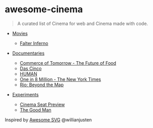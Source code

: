 # awesome-cinema
> A curated list of Cinema for web and Cinema made with code.

- [Movies](#Movies)
  - [Falter Inferno](http://falter.madebywild.com/#en)

- [Documentaries](#Documentaries)
  - [Commerce of Tomorrow -  The Future of Food](http://commerceoftomorrow.com/food)
  - [Das Cinco](http://dascinco.gustavoteodoro.com/)
  - [HUMAN](https://humanthemovie.withgoogle.com/)
  - [One in 8 Million - The New York Times](http://www.nytimes.com/packages/html/nyregion/1-in-8-million/)
  - [Rio: Beyond the Map](https://beyondthemap.withgoogle.com/)

- [Experiments](#Experiments)
  - [Cinema Seat Preview](http://tympanus.net/Development/SeatPreview/)
  - [The Good Man](http://thegoodman.cc/)

Inspired by [Awesome SVG](https://github.com/willianjusten/awesome-svg) @willianjusten
